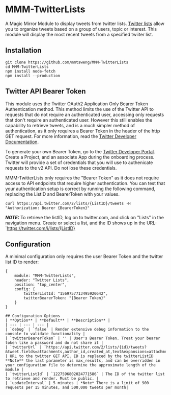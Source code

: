 # MMM-TwitterLists

A Magic Mirror Module to display tweets from twitter lists. [Twitter lists](https://help.twitter.com/en/using-twitter/twitter-lists) allow you to organize tweets based on a group of users, topic or interest. This module will display the most recent tweets from a specified twiiter list.

## Installation
```
git clone https://github.com/mmtsweng/MMM-TwitterLists
cd MMM-TwitterLists
npm install node-fetch
npm install --production
```

## Twitter API Bearer Token
This module uses the Twitter OAuth2 Application Only Bearer Token Authentication method. This method limits the use of the Twitter API to requests that do not require an authenticated user, accessing only requests that don't require an authenticated user. However this still enables the capability to retrieve tweets, and is a much simpler method of authentication, as it only requires a Bearer Token in the header of the http GET request. For more information, read the [Twitter Developer Documentation](https://developer.twitter.com/en/docs/authentication/oauth-2-0/application-only). 

To generate your own Bearer Token, go to the [Twitter Developer Portal](https://developer.twitter.com/en/portal/petition/essential/basic-info). Create a Project, and an associate App during the onboarding process. Twitter will provide a set of credentials that you will use to authenicate requests to the v2 API. Do not lose these credentials.

MMM-TwitterLists only requires the "Bearer Token" as it does not require access to API endpoints that require higher authentication. You can test that your authentication setup is correct by running the following command, replacing the ListID and BearerToken with your values. 

`curl https://api.twitter.com/2/lists/{ListID}/tweets -H "Authorization: Bearer {BearerToken}"`

**_NOTE:_** To retrieve the listID, log on to twitter.com, and click on "Lists" in the navigation menu. Create or select a list, and the ID shows up in the URL: `https://twitter.com/i/lists/{ListID}

## Configuration
A minimal configuration only requires the user Bearer Token and the twitter list ID to render:
```
{
    module: "MMM-TwitterLists",
    header: "Twitter Lists",
    position: "top_center",
    config: {
        twitterListId: "1569757713495920642",
        twitterBearerToken: "{Bearer Token}"
    }
}

## Configuration Options
| **Option** | **Default** | **Description** |
| --- | --- | --- |
| `debug` | `false` | Render extensive debug information to the console to validate functionality |
| `twitterBearerToken` | '' | User's Bearer Token. Treat your bearer token like a password and do not share it |
| `twitterUrl` | `https://api.twitter.com/2/lists/{id}/tweets?&tweet.fields=attachments,author_id,created_at,text&expansions=attachments.media_keys,author_id&media.fields=preview_image_url,type,url&user.fields=profile_image_url&max_results=10` | URL to the twitter GET API. ID is replaced by the twitterListID **Note** the last parameter is max_results, and can be overridden in your configuration file to determine the approximate length of the module |
| `twitterListId` | `1227596802024771586` | The ID of the twitter list to retrieve and render. Must be public. |
| `updateInterval` | 5 minutes | *Note* There is a limit of 900 requests per 15 minutes, and 500,000 tweets per month|